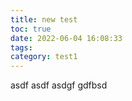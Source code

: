 ```yaml
---
title: new test
toc: true
date: 2022-06-04 16:08:33
tags:
category: test1
---
```


asdf
asdf
asdgf
gdfbsd
